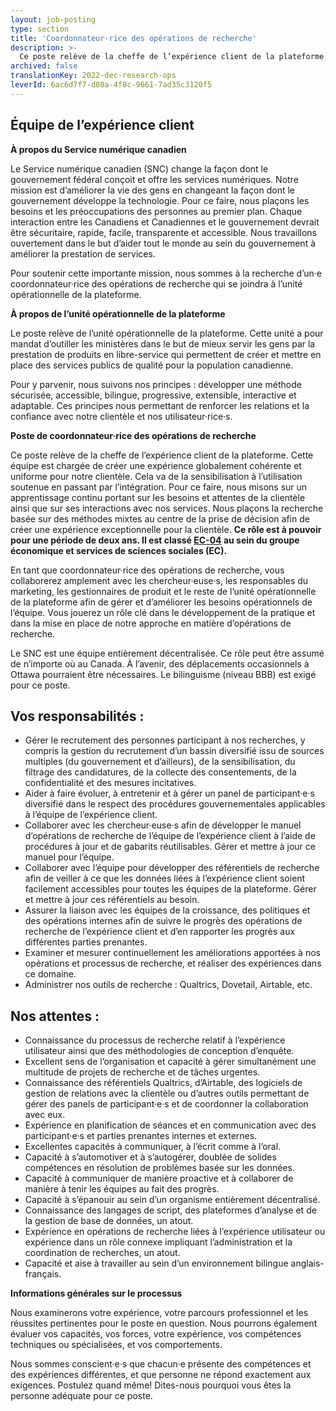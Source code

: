 ```yaml
---
layout: job-posting
type: section
title: 'Coordonnateur·rice des opérations de recherche'
description: >-
  Ce poste relève de la cheffe de l’expérience client de la plateforme. Cette équipe est chargée de créer une expérience globalement cohérente et uniforme pour notre clientèle. Cela va de la sensibilisation à l’utilisation soutenue en passant par l’intégration. Pour ce faire, nous misons sur un apprentissage continu portant sur les besoins et attentes de la clientèle ainsi que sur ses interactions avec nos services. Nous plaçons la recherche basée sur des méthodes mixtes au centre de la prise de décision afin de créer une expérience exceptionnelle pour la clientèle. Ce rôle est à pouvoir pour une période de deux ans. Il est classé EC-04 au sein du groupe économique et services de sciences sociales (EC).
archived: false
translationKey: 2022-dec-research-ops
leverId: 6ac6d7f7-d80a-4f8c-9661-7ad35c3120f5
---
```


## Équipe de l’expérience client 
**À propos du Service numérique canadien**

Le Service numérique canadien (SNC) change la façon dont le gouvernement fédéral conçoit et offre les services numériques. Notre mission est d’améliorer la vie des gens en changeant la façon dont le gouvernement développe la technologie. Pour ce faire, nous plaçons les besoins et les préoccupations des personnes au premier plan. Chaque interaction entre les Canadiens et Canadiennes et le gouvernement devrait être sécuritaire, rapide, facile, transparente et accessible. Nous travaillons ouvertement dans le but d’aider tout le monde au sein du gouvernement à améliorer la prestation de services. 

Pour soutenir cette importante mission, nous sommes à la recherche d’un·e coordonnateur·rice des opérations de recherche qui se joindra à l’unité opérationnelle de la plateforme. 

**À propos de l’unité opérationnelle de la plateforme**

Le poste relève de l’unité opérationnelle de la plateforme. Cette unité a pour mandat d’outiller les ministères dans le but de mieux servir les gens par la prestation de produits en libre-service qui permettent de créer et mettre en place des services publics de qualité pour la population canadienne.

Pour y parvenir, nous suivons nos principes : développer une méthode sécurisée, accessible, bilingue, progressive, extensible, interactive et adaptable. Ces principes nous permettant de renforcer les relations et la confiance avec notre clientèle et nos utilisateur·rice·s.

**Poste de coordonnateur·rice des opérations de recherche**

Ce poste relève de la cheffe de l’expérience client de la plateforme. Cette équipe est chargée de créer une expérience globalement cohérente et uniforme pour notre clientèle. Cela va de la sensibilisation à l’utilisation soutenue en passant par l’intégration. Pour ce faire, nous misons sur un apprentissage continu portant sur les besoins et attentes de la clientèle ainsi que sur ses interactions avec nos services. Nous plaçons la recherche basée sur des méthodes mixtes au centre de la prise de décision afin de créer une expérience exceptionnelle pour la clientèle. **Ce rôle est à pouvoir pour une période de deux ans. Il est classé [EC-04](https://www.tbs-sct.canada.ca/agreements-conventions/view-visualiser-fra.aspx?id=4) au sein du groupe économique et services de sciences sociales (EC).**

En tant que coordonnateur·rice des opérations de recherche, vous collaborerez amplement avec les chercheur·euse·s, les responsables du marketing, les gestionnaires de produit et le reste de l’unité opérationnelle de la plateforme afin de gérer et d’améliorer les besoins opérationnels de l’équipe. Vous jouerez un rôle clé dans le développement de la pratique et dans la mise en place de notre approche en matière d’opérations de recherche. 

Le SNC est une équipe entièrement décentralisée. Ce rôle peut être assumé de n’importe où au Canada. À l’avenir, des déplacements occasionnels à Ottawa pourraient être nécessaires. Le bilinguisme (niveau BBB) est exigé pour ce poste.

## Vos responsabilités :
- Gérer le recrutement des personnes participant à nos recherches, y compris la gestion du recrutement d’un bassin diversifié issu de sources multiples (du gouvernement et d’ailleurs), de la sensibilisation, du filtrage des candidatures, de la collecte des consentements, de la confidentialité et des mesures incitatives.
- Aider à faire évoluer, à entretenir et à gérer un panel de participant·e·s diversifié dans le respect des procédures gouvernementales applicables à l’équipe de l’expérience client.
- Collaborer avec les chercheur·euse·s afin de développer le manuel d’opérations de recherche de l’équipe de l’expérience client à l’aide de procédures à jour et de gabarits réutilisables. Gérer et mettre à jour ce manuel pour l’équipe.
- Collaborer avec l’équipe pour développer des référentiels de recherche afin de veiller à ce que les données liées à l’expérience client soient facilement accessibles pour toutes les équipes de la plateforme. Gérer et mettre à jour ces référentiels au besoin.
- Assurer la liaison avec les équipes de la croissance, des politiques et des opérations internes afin de suivre le progrès des opérations de recherche de l’expérience client et d’en rapporter les progrès aux différentes parties prenantes.
- Examiner et mesurer continuellement les améliorations apportées à nos opérations et processus de recherche, et réaliser des expériences dans ce domaine.
- Administrer nos outils de recherche : Qualtrics, Dovetail, Airtable, etc.

## Nos attentes :
- Connaissance du processus de recherche relatif à l’expérience utilisateur ainsi que des méthodologies de conception d’enquête.
- Excellent sens de l’organisation et capacité à gérer simultanément une multitude de projets de recherche et de tâches urgentes.
- Connaissance des référentiels Qualtrics, d’Airtable, des logiciels de gestion de relations avec la clientèle ou d’autres outils permettant de gérer des panels de participant·e·s et de coordonner la collaboration avec eux.
- Expérience en planification de séances et en communication avec des participant·e·s et parties prenantes internes et externes.
- Excellentes capacités à communiquer, à l’écrit comme à l’oral.
- Capacité à s’automotiver et à s’autogérer, doublée de solides compétences en résolution de problèmes basée sur les données.
- Capacité à communiquer de manière proactive et à collaborer de manière à tenir les équipes au fait des progrès.
- Capacité à s’épanouir au sein d’un organisme entièrement décentralisé.
- Connaissance des langages de script, des plateformes d’analyse et de la gestion de base de données, un atout.
- Expérience en opérations de recherche liées à l’expérience utilisateur ou expérience dans un rôle connexe impliquant l’administration et la coordination de recherches, un atout.
- Capacité et aise à travailler au sein d’un environnement bilingue anglais-français.


**Informations générales sur le processus**

Nous examinerons votre expérience, votre parcours professionnel et les réussites pertinentes pour le poste en question. Nous pourrons également évaluer vos capacités, vos forces, votre expérience, vos compétences techniques ou spécialisées, et vos comportements.

Nous sommes conscient·e·s que chacun·e présente des compétences et des expériences différentes, et que personne ne répond exactement aux exigences. Postulez quand même! Dites-nous pourquoi vous êtes la personne adéquate pour ce poste.

